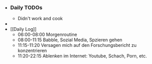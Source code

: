 - ### Daily TODOs
	- Didn't work and cook
-
- [[Daily Log]]
	- 06:00-08:00 Morgenroutine
	- 08:00-11:15 Babble, Sozial Media, Spzieren gehen
	- 11:15-11:20 Versagen mich auf den Forschungsbericht zu konzentrieren
	- 11:20-22:15 Ablenken im Internet: Youtube, Schach, Porn, etc.